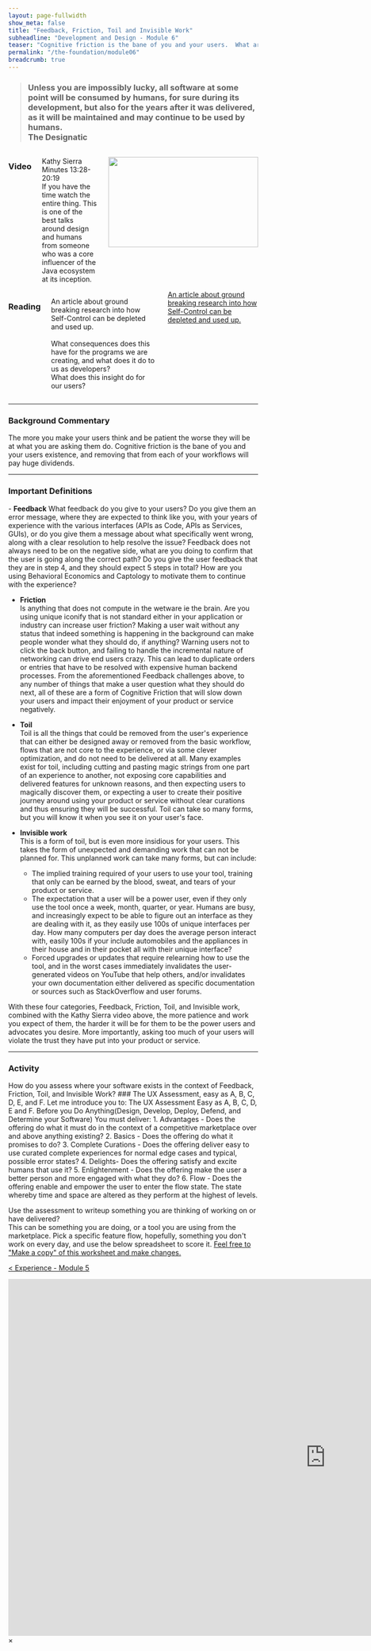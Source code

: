```yaml
---
layout: page-fullwidth
show_meta: false
title: "Feedback, Friction, Toil and Invisible Work"
subheadline: "Development and Design - Module 6"
teaser: "Cognitive friction is the bane of you and your users.  What are you doing to plan for it to go away?"
permalink: "/the-foundation/module06"
breadcrumb: true
---
```

> <h3>Unless you are impossibly lucky, all software at some point will be consumed by humans, for sure during its development, but also for the years after it was delivered, as it will be maintained and may continue to be used by humans. <br>  
> The Designatic</h3>

<div class="row">
<div class="large-6 columns">
<h3>Video</h3>
<p> 
   Kathy Sierra Minutes 13:28-20:19<br>
   If you have the time watch the entire thing.  This is one of the best talks around design and humans from someone who was a core influencer of the Java ecosystem at its inception.
</p>
<p>
   <a href="#" data-reveal-id="videoModal"><img src="http://i3.ytimg.com/vi/3fpHYm6kTik/hqdefault.jpg" width="302" height="182" alt=""/></a>
</p> 

</div>
   

<div class="large-6 columns">
<h3>Reading</h3>
   <p>An article about ground breaking research into how Self-Control can be depleted and used up.<br><br>
   What consequences does this have for the programs we are creating, and what does it do to us as developers?<br>  
What does this insight do for our users?</p>  
   <a class="radius button small" href="https://www.theatlantic.com/health/archive/2012/04/the-chocolate-and-radish-experiment-that-birthed-the-modern-conception-of-willpower/255544/" target="_blank">An article about ground breaking research into how Self-Control can be depleted and used up.</a>
</div>
</div>

<hr> 

<h3>Background Commentary</h3>
 The more you make your users think and be patient the worse they will be at what you are asking them do.  Cognitive friction is the bane of you and your users existence, and removing that from each of your workflows will pay huge dividends.

<hr> 

<h3>Important Definitions</h3>  
- <b>Feedback</b>  
   What feedback do you give to your users?  Do you give them an error message, where they are expected to think like you, with your years of experience with the various interfaces (APIs as Code, APIs as Services, GUIs), or do you give them a message about what specifically went wrong, along with a clear resolution to help resolve the issue?  Feedback does not always need to be on the negative side, what are you doing to confirm that the user is going along the correct path?  Do you give the user feedback that they are in step 4, and they should expect 5 steps in total?  How are you using Behavioral Economics and Captology to motivate them to continue with the experience?  

 - <b>Friction</b>  
   Is anything that does not compute in the wetware ie the brain.  Are you using unique iconify that is not standard either in your application or industry can increase user friction?  Making a user wait without any status that indeed something is happening in the background can make people wonder what they should do, if anything?  Warning users not to click the back button, and failing to handle the incremental nature of networking can drive end users crazy.  This can lead to duplicate orders or entries that have to be resolved with expensive human backend processes.  From the aforementioned Feedback challenges above, to any number of things that make a user question what they should do next, all of these are a form of Cognitive Friction that will slow down your users and impact their enjoyment of your product or service negatively.

 - <b>Toil</b>  
   Toil is all the things that could be removed from the user's experience that can either be designed away or removed from the basic workflow, flows that are not core to the experience, or via some clever optimization, and do not need to be delivered at all.  Many examples exist for toil, including cutting and pasting magic strings from one part of an experience to another, not exposing core capabilities and delivered features for unknown reasons, and then expecting users to magically discover them, or  expecting a user to create their positive journey around using your product or service without clear curations and thus ensuring they will be successful.  Toil can take so many forms, but you will know it when you see it on your user's face.

 - <b>Invisible work</b>  
   This is a form of toil, but is even more insidious for your users.  This takes the form of unexpected and demanding work that can not be planned for.  This unplanned work can take many forms, but can include:  
   - The implied training required of your users to use your tool, training that only can be earned by the blood, sweat, and tears of your product or service.
   - The expectation that a user will be a power user, even if they only use the tool once a week, month, quarter, or year.  Humans are busy, and increasingly expect to be able to figure out an interface as they are dealing with it, as they easily use 100s of unique interfaces per day.  How many computers per day does the average person interact with, easily 100s if your include automobiles and the appliances in their house and in their pocket all with their unique interface?
   - Forced upgrades or updates that require relearning how to use the tool, and in the worst cases immediately invalidates the user-generated videos on YouTube that help others, and/or invalidates your own documentation either delivered as specific documentation or sources such as StackOverflow and user forums.

With these four categories, Feedback, Friction, Toil, and Invisible work, combined with the Kathy Sierra video above, the more patience and work you expect of them, the harder it will be for them to be the power users and advocates you desire.  More importantly, asking too much of your users will violate the trust they have put into your product or service.

<hr> 
<h3>Activity</h3>
How do you assess where your software exists in the context of Feedback, Friction, Toil, and Invisible  Work?
### The UX Assessment, easy as A, B, C, D, E, and F.
Let me introduce you to:  
The UX Assessment
Easy as A, B, C, D, E and F. 
Before you Do Anything(Design, Develop, Deploy, Defend, and Determine your Software)
You must deliver:
1. Advantages -  Does the offering do what it must do in the context of a competitive marketplace over and above anything existing?
2. Basics - Does the offering do what it promises to do? 
3. Complete Curations - Does the offering deliver easy to use curated complete experiences for normal edge cases and typical, possible error states?
4. Delights- Does the offering satisfy and excite humans that use it?
5. Enlightenment - Does the offering make the user a better person and more engaged with what they do?   
6. Flow - Does the offering enable and empower the user to enter the flow state.  The state whereby time and space are altered as they perform at the highest of levels.

Use the assessment to writeup something you are thinking of working on or have delivered?  
This can be something you are doing, or a tool you are using from the marketplace.
   Pick a specific feature flow, hopefully, something you don't work on every day, and use the below spreadsheet to score it.
   <a href="https://docs.google.com/document/d/1PL0is4_nGjOYL9kv-mz2y6YrY1UwyyW9yeCuo2OmMSU/edit?usp=sharing" target="_blank">Feel free to "Make a copy" of this worksheet and make changes.</a>  


<a class="radius button small" href="{{ site.url }}{{ site.baseurl }}/the-foundation/module05">< Experience - Module 5</a>


<div id="videoModal" class="reveal-modal large" data-reveal="">
  <div class="flex-video widescreen vimeo" style="display: block;">
    <iframe width="1280" height="720" src="https://www.youtube.com/embed/3fpHYm6kTik?start=808" frameborder="0" allowfullscreen></iframe>
  </div>
  <a class="close-reveal-modal">&#215;</a>
</div>